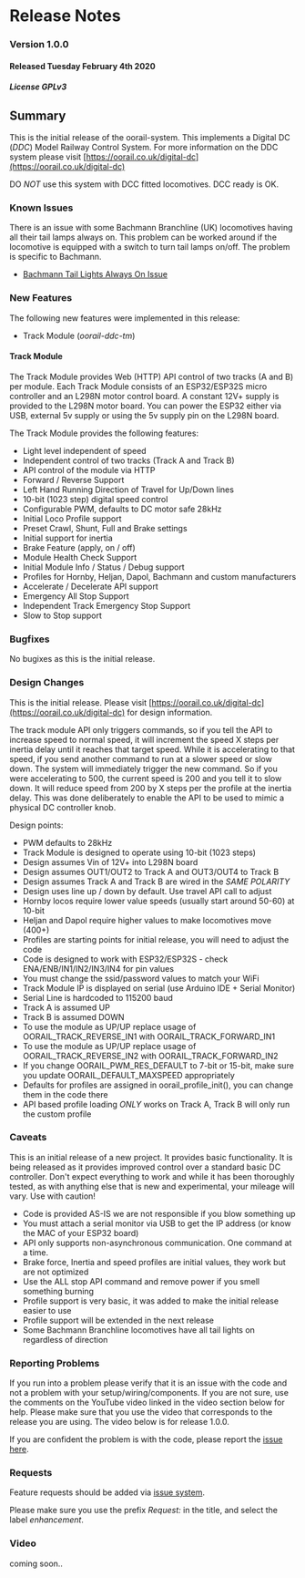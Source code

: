 # Release Notes
### Version 1.0.0
#### Released Tuesday February 4th 2020
##### License GPLv3

## Summary

This is the initial release of the oorail-system. This implements a Digital
DC (*DDC*) Model Railway Control System. For more information on the DDC 
system please visit [https://oorail.co.uk/digital-dc](https://oorail.co.uk/digital-dc)

DO *NOT* use this system with DCC fitted locomotives. DCC ready is OK.

### Known Issues

There is an issue with some Bachmann Branchline (UK) locomotives having all their tail
lamps always on. This problem can be worked around if the locomotive is equipped with a
switch to turn tail lamps on/off. The problem is specific to Bachmann.

+ [Bachmann Tail Lights Always On Issue](https://github.com/oorail/oorail-system/issues/1)

### New Features

The following new features were implemented in this release:

+ Track Module (*oorail-ddc-tm*)

#### Track Module 

The Track Module provides Web (HTTP) API control of two tracks (A and B) per module.
Each Track Module consists of an ESP32/ESP32S micro controller and an L298N motor
control board. A constant 12V+ supply is provided to the L298N motor board. You can
power the ESP32 either via USB, external 5v supply or using the 5v supply pin on the
L298N board.

The Track Module provides the following features:

+ Light level independent of speed
+ Independent control of two tracks (Track A and Track B)
+ API control of the module via HTTP
+ Forward / Reverse Support
+ Left Hand Running Direction of Travel for Up/Down lines
+ 10-bit (1023 step) digital speed control
+ Configurable PWM, defaults to DC motor safe 28kHz
+ Initial Loco Profile support
+ Preset Crawl, Shunt, Full and Brake settings
+ Initial support for inertia
+ Brake Feature (apply, on / off)
+ Module Health Check Support
+ Initial Module Info / Status / Debug support
+ Profiles for Hornby, Heljan, Dapol, Bachmann and custom manufacturers
+ Accelerate / Decelerate API support
+ Emergency All Stop Support
+ Independent Track Emergency Stop Support
+ Slow to Stop support

### Bugfixes

No bugixes as this is the initial release.

### Design Changes

This is the initial release. Please visit [https://oorail.co.uk/digital-dc](https://oorail.co.uk/digital-dc)
for design information.

The track module API only triggers commands, so if you tell the API to increase speed to normal speed, it
will increment the speed X steps per inertia delay until it reaches that target speed. While it is accelerating
to that speed, if you send another command to run at a slower speed or slow down. The system will immediately
trigger the new command. So if you were accelerating to 500, the current speed is 200 and you tell it to slow down.
It will reduce speed from 200 by X steps per the profile at the inertia delay. This was done deliberately to
enable the API to be used to mimic a physical DC controller knob.

Design points:

+ PWM defaults to 28kHz
+ Track Module is designed to operate using 10-bit (1023 steps)
+ Design assumes Vin of 12V+ into L298N board
+ Design assumes OUT1/OUT2 to Track A and OUT3/OUT4 to Track B
+ Design assumes Track A and Track B are wired in the *SAME POLARITY*
+ Design uses line up / down by default. Use travel API call to adjust
+ Hornby locos require lower value speeds (usually start around 50-60) at 10-bit
+ Heljan and Dapol require higher values to make locomotives move (400+)
+ Profiles are starting points for initial release, you will need to adjust the code
+ Code is designed to work with ESP32/ESP32S - check ENA/ENB/IN1/IN2/IN3/IN4 for pin values
+ You must change the ssid/password values to match your WiFi
+ Track Module IP is displayed on serial (use Arduino IDE + Serial Monitor)
+ Serial Line is hardcoded to 115200 baud
+ Track A is assumed UP
+ Track B is assumed DOWN
+ To use the module as UP/UP replace usage of OORAIL_TRACK_REVERSE_IN1 with OORAIL_TRACK_FORWARD_IN1
+ To use the module as UP/UP replace usage of OORAIL_TRACK_REVERSE_IN2 with OORAIL_TRACK_FORWARD_IN2
+ If you change OORAIL_PWM_RES_DEFAULT to 7-bit or 15-bit, make sure you update OORAIL_DEFAULT_MAXSPEED appropriately
+ Defaults for profiles are assigned in oorail_profile_init(), you can change them in the code there
+ API based profile loading *ONLY* works on Track A, Track B will only run the custom profile

### Caveats

This is an initial release of a new project. It provides basic functionality.
It is being released as it provides improved control over a standard basic DC
controller. Don't expect everything to work and while it has been thoroughly
tested, as with anything else that is new and experimental, your mileage will
vary. Use with caution!

+ Code is provided AS-IS we are not responsible if you blow something up
+ You must attach a serial monitor via USB to get the IP address (or know the MAC of your ESP32 board)
+ API only supports non-asynchronous communication. One command at a time.
+ Brake force, Inertia and speed profiles are initial values, they work but are not optimized
+ Use the ALL stop API command and remove power if you smell something burning
+ Profile support is very basic, it was added to make the initial release easier to use
+ Profile support will be extended in the next release
+ Some Bachmann Branchline locomotives have all tail lights on regardless of direction

### Reporting Problems

If you run into a problem please verify that it is an issue with the code and not a problem with
your setup/wiring/components. If you are not sure, use the comments on the YouTube video linked in
the video section below for help. Please make sure that you use the video that corresponds to the
release you are using. The video below is for release 1.0.0.

If you are confident the problem is with the code, please report the [issue here](https://github.com/oorail/oorail-system/issues).

### Requests

Feature requests should be added via [issue system](https://github.com/oorail/oorail-system/issues).

Please make sure you use the prefix *Request:* in the title, and select the label *enhancement*.

### Video

coming soon..

